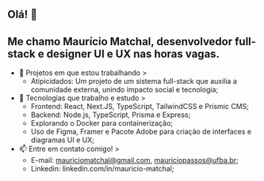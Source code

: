 ## Olá! 👋
Me chamo Maurício Matchal, desenvolvedor full-stack e designer UI e UX nas horas vagas.
---
- 🔭 Projetos em que estou trabalhando >
  - Atipicidados: Um projeto de um sistema full-stack que auxilia a comunidade externa, unindo impacto social e tecnologia;
- 🌱 Tecnologias que trabalho e estudo >
  - Frontend: React, Next.JS, TypeScript, TailwindCSS e Prismic CMS;
  - Backend: Node.js, TypeScript, Prisma e Express;
  - Explorando o Docker para containerização;
  - Uso de Figma, Framer e Pacote Adobe para criação de interfaces e diagramas UI e UX;
- 📫 Entre em contato comigo! >
  - E-mail: mauriciomatchal@gmail.com, mauriciopassos@ufba.br;
  - Linkedin: linkedin.com/in/mauricio-matchal; 

<!--
**mauricio-matchal/mauricio-matchal** is a ✨ _special_ ✨ repository because its `README.md` (this file) appears on your GitHub profile.

Here are some ideas to get you started:

- 🔭 I’m currently working on ...
- 🌱 I’m currently learning ...
- 👯 I’m looking to collaborate on ...
- 🤔 I’m looking for help with ...
- 💬 Ask me about ...
- 📫 How to reach me: ...
- 😄 Pronouns: ...
- ⚡ Fun fact: ...
-->
